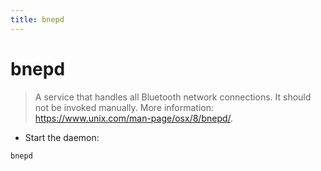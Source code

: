 ```yaml
---
title: bnepd
---
```

# bnepd

> A service that handles all Bluetooth network connections.
> It should not be invoked manually.
> More information: <https://www.unix.com/man-page/osx/8/bnepd/>.

- Start the daemon:

`bnepd`
